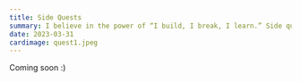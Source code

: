 ```yaml
---
title: Side Quests
summary: I believe in the power of “I build, I break, I learn.” Side quests give me the freedom to experiment, solve real-world problems, and grow as a developer and creator. Here are some my coolest projects.
date: 2023-03-31
cardimage: quest1.jpeg
---
```


Coming soon :)